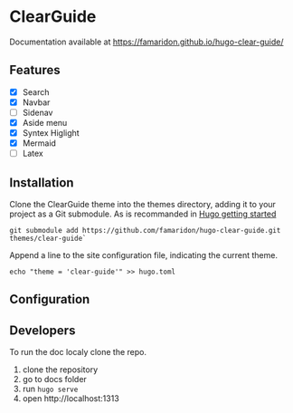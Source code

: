 # ClearGuide
Documentation available at https://famaridon.github.io/hugo-clear-guide/
## Features

* [x] Search
* [x] Navbar
* [ ] Sidenav
* [x] Aside menu
* [x] Syntex Higlight
* [x] Mermaid
* [ ] Latex

## Installation
Clone the ClearGuide theme into the themes directory, adding it to your project as a Git submodule. As is recommanded in [Hugo getting started](https://gohugo.io/getting-started/quick-start/)

```
git submodule add https://github.com/famaridon/hugo-clear-guide.git themes/clear-guide`
```

Append a line to the site configuration file, indicating the current theme.

```
echo "theme = 'clear-guide'" >> hugo.toml
```

## Configuration

## Developers

To run the doc localy clone the repo.

1. clone the repository
2. go to docs folder
3. run ```hugo serve```
4. open http://localhost:1313
